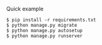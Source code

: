 Quick example

    $ pip install -r requirements.txt
    $ python manage.py migrate
    $ python manage.py autosetup
    $ python manage.py runserver
